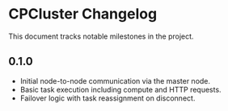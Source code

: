 # CPCluster Changelog

This document tracks notable milestones in the project.

## 0.1.0
- Initial node-to-node communication via the master node.
- Basic task execution including compute and HTTP requests.
- Failover logic with task reassignment on disconnect.
